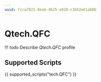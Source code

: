 ```yaml
---
uuid: fcca7821-8eab-4625-a928-c1b52e61ab8b
---
```



# Qtech.QFC


<!-- prettier-ignore -->
!!! todo
    Describe *Qtech.QFC* profile

## Supported Scripts

{{ supported_scripts("tech.QFC") }}
